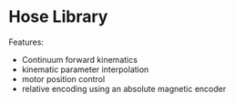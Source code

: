 # Hose Library

Features:
- Continuum forward kinematics 
- kinematic parameter interpolation
- motor position control
- relative encoding using an absolute magnetic encoder
